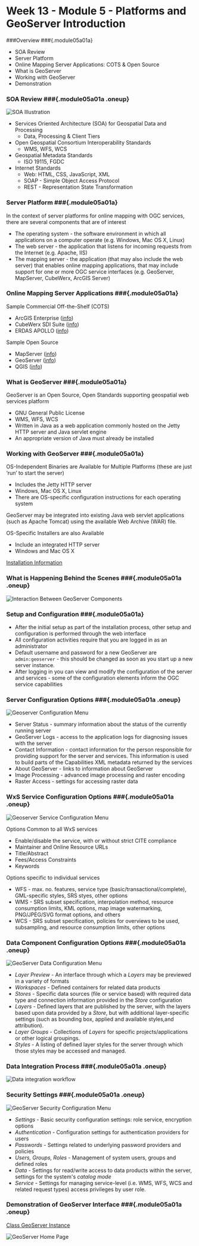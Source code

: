 ---
...



<!---------------------------------------------------------------------------->
<!-- Week 13 ----------------------------------------------------------------->
<!-- Lecture 05 a 01 a ------------------------------------------------------->
<!-- Developing and Hosting OGC Services-------------------------------------->
<!-- Platforms and GeoServer Introduction------------------------------------->
<!---------------------------------------------------------------------------->

# Week 13 - Module 5 - Platforms and GeoServer Introduction


###Overview ###{.module05a01a}

* SOA Review
* Server Platform
* Online Mapping Server Applications: COTS & Open Source
* What is GeoServer
* Working with GeoServer
* Demonstration


### SOA Review ###{.module05a01a .oneup}

![SOA Illustration](./images/SOAillustration.png)


* Services Oriented Architecture (SOA) for Geospatial Data and Processing
	* Data, Processing & Client Tiers
* Open Geospatial Consortium Interoperability Standards
	* WMS, WFS, WCS
* Geospatial Metadata Standards
	* ISO 19115, FGDC
* Internet Standards
	* Web: HTML, CSS, JavaScript, XML
	* SOAP - Simple Object Access Protocol
	* REST - Representation State Transformation


### Server Platform ###{.module05a01a}

In the context of server platforms for online mapping with OGC services, there are several components that are of interest

* The operating system - the software environment in which all applications on a computer operate (e.g. Windows, Mac OS X, Linux)
* The web server - the application that listens for incoming requests from the Internet (e.g. Apache, IIS)
* The mapping server - the application (that may also include the web server) that enables online mapping applications, that may include support for one or more OGC service interfaces (e.g. GeoServer, MapServer, CubeWerx, ArcGIS Server)


### Online Mapping Server Applications ###{.module05a01a}

Sample Commercial Off-the-Shelf (COTS)

* ArcGIS Enterprise ([info](http://www.esri.com/en/arcgis/products/arcgis-enterprise/overview))
* CubeWerx SDI Suite ([info](http://www.cubewerx.com/solutions/sdi/))
* ERDAS APOLLO ([info](http://www.hexagongeospatial.com/products/provider-suite/erdas-apollo))

Sample Open Source

* MapServer ([info](http://mapserver.org/))
* GeoServer ([info](http://geoserver.org/))
* QGIS ([info](http://docs.qgis.org/2.18/en/docs/user_manual/working_with_ogc/ogc_server_support.html))


### What is GeoServer ###{.module05a01a}

GeoServer is an Open Source, Open Standards supporting geospatial web services platform

* GNU General Public License
* WMS, WFS, WCS
* Written in Java as a web application commonly hosted on the Jetty HTTP server and Java servlet engine
* An appropriate version of Java must already be installed


### Working with GeoServer ###{.module05a01a}

OS-Independent Binaries are Available for Multiple Platforms (these are just ‘run’ to start the server)

* Includes the Jetty HTTP server
* Windows, Mac OS X, Linux
* There are OS-specific configuration instructions for each operating system

GeoServer may be integrated into existing Java web servlet applications (such as Apache Tomcat) using the available Web Archive (WAR) file. 

OS-Specific Installers are also Available

* Include an integrated HTTP server
* Windows and Mac OS X

[Installation Information](http://docs.geoserver.org/stable/en/user/installation/)


### What is Happening Behind the Scenes ###{.module05a01a .oneup}

![Interaction Between GeoServer Components](images/GeoServerInteraction.png)


### Setup and Configuration ###{.module05a01a}

* After the initial setup as part of the installation process, other setup and configuration is performed through the web interface
* All configuration activities require that you are logged in as an administrator
* Default username and password for a new GeoServer are `admin:geoserver` - this should be changed as soon as you start up a new server instance.
* After logging in you can view and modify the configuration of the server and services - some of the configuration elements inform the OGC service capabilities


### Server Configuration Options ###{.module05a01a .oneup}


![Geoserver Configuration Menu](images/GeoServer_ServerConfig.jpg)


* Server Status - summary information about the status of the currently running server
* GeoServer Logs - access to the application logs for diagnosing issues with the server
* Contact Information - contact information for the person responsible for providing support for the server and services. This information is used to build parts of the Capabilities XML metadata returned by the services
* About GeoServer - links to information about GeoServer
* Image Processing - advanced image processing and raster encoding
* Raster Access - settings for accessing raster data


### WxS Service Configuration Options ###{.module05a01a .oneup}

![Geoserver Service Configuration Menu](images/GeoServer_ServiceConfig.jpg)


Options Common to all WxS services

* Enable/disable the service, with or without strict CITE compliance
* Maintainer and Online Resource URLs
* Title/Abstract
* Fees/Access Constraints
* Keywords


Options specific to individual services

* WFS - max. no. features, service type (basic/transactional/complete), GML-specific styles, SRS styes, other options
* WMS - SRS subset specification, interpolation method, resource consumption limits, KML options, map image watermarking, PNG/JPEG/SVG format options, and others
* WCS - SRS subset specification, policies for overviews to be used, subsampling, and resource consumption limits, other options


### Data Component Configuration Options ###{.module05a01a .oneup}

![GeoServer Data Configuration Menu](images/GeoServer_DataConfig.jpg)


* _Layer Preview_ -  An interface through which a _Layers_ may be previewed in a variety of formats
* _Workspaces_ - Defined containers for related data products
* _Stores_ - Specific data sources (file or service based) with required data type and connection information provided in the _Store_ configuration
* _Layers_ - Defined layers that are published by the server, with the layers based upon data provided by a _Store_, but with additional layer-specific settings (such as bounding box, applied and available styles,and attribution).
* _Layer Groups_ - Collections of _Layers_ for specific projects/applications or other logical groupings.
* _Styles_ - A listing of defined layer styles for the server through which those styles may be accessed and managed. 


### Data Integration Process ###{.module05a01a .oneup}

![Data integration workflow](images/GeoServer_DataWorkflow.png)


### Security Settings ###{.module05a01a .oneup}

![GeoServer Security Configuration Menu](images/GeoServer_SecurityConfig.jpg)


* _Settings_ - Basic security configuration settings: role service, encryption options
* _Authentication_ - Configuration settings for authentication providers for users
* _Passwords_ - Settings related to underlying password providers and policies
* _Users, Groups, Roles_ - Management of system users, groups and defined roles
* _Data_ - Settings for read/write access to data products within the server, settings for the system's *catalog mode*
* _Service_ - Settings for managing service-level (i.e. WMS, WFS, WCS and related request types) access privileges by user role. 


### Demonstration of GeoServer Interface ###{.module05a01a .oneup}

[Class GeoServer Instance](http://internetmapping.net:8080/geoserver/web/)

![GeoServer Home Page](images/GeoServer_Home.jpg)


